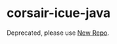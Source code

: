 # corsair-icue-java
Deprecated, please use [New Repo](https://github.com/FiercestT/corsair-cue-java).
